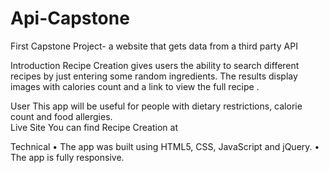 # Api-Capstone
First Capstone Project- a website that gets data from a third party API

Introduction
Recipe Creation gives users the ability to search different recipes by just entering some random ingredients. The results display images with calories count and a link to view the full recipe . 

User
This app will be useful for people with dietary restrictions, calorie count and food allergies.  
Live Site
You can find Recipe Creation at

Technical
•	The app was built using HTML5, CSS, JavaScript and jQuery.
•	The app is fully responsive.
